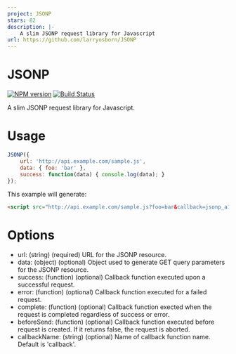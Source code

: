 ```yaml
---
project: JSONP
stars: 82
description: |-
    A slim JSONP request library for Javascript
url: https://github.com/larryosborn/JSONP
---
```


JSONP
=====

[![NPM version][npm-image]][npm-url]
[![Build Status][travis-image]][travis-url]

A slim JSONP request library for Javascript.

Usage
=====

```javascript
JSONP({
    url: 'http://api.example.com/sample.js',
    data: { foo: 'bar' },
    success: function(data) { console.log(data); }
});
```
This example will generate:
```html
<script src="http://api.example.com/sample.js?foo=bar&callback=jsonp_a1b2c3d4e5f6g7h" async="true"></script>
```

Options
=======

 * url: (string) (required) URL for the JSONP resource.
 * data: (object) (optional) Object used to generate GET query parameters for the JSONP resource.
 * success: (function) (optional) Callback function executed upon a successful request.
 * error: (function) (optional) Callback function executed for a failed request.
 * complete: (function) (optional) Callback function exected when the request is completed regardless of success or error.
 * beforeSend: (function) (optional) Callback function executed before request is created. If it returns false, the request is aborted.
 * callbackName: (string) (optional) Name of callback function name. Default is 'callback'.

[npm-url]: https://npmjs.org/package/browser-jsonp
[npm-image]: http://img.shields.io/npm/v/browser-jsonp.svg
[travis-url]: https://travis-ci.org/larryosborn/JSONP
[travis-image]: http://img.shields.io/travis/larryosborn/JSONP.svg

